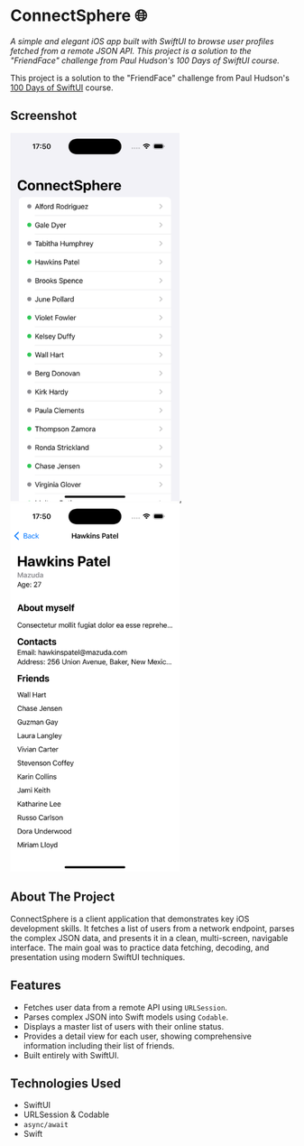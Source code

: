 
# ConnectSphere 🌐

*A simple and elegant iOS app built with SwiftUI to browse user profiles fetched from a remote JSON API. This project is a solution to the "FriendFace" challenge from Paul Hudson's 100 Days of SwiftUI course.*

This project is a solution to the "FriendFace" challenge from Paul Hudson's [100 Days of SwiftUI](https://www.hackingwithswift.com/100/swiftui) course.

## Screenshot

<img src="connectsphere-demo.png" width="300">, <img src="connectsphere-demo_1.png" width="300">

## About The Project

ConnectSphere is a client application that demonstrates key iOS development skills. It fetches a list of users from a network endpoint, parses the complex JSON data, and presents it in a clean, multi-screen, navigable interface. The main goal was to practice data fetching, decoding, and presentation using modern SwiftUI techniques.

## Features

- Fetches user data from a remote API using `URLSession`.
- Parses complex JSON into Swift models using `Codable`.
- Displays a master list of users with their online status.
- Provides a detail view for each user, showing comprehensive information including their list of friends.
- Built entirely with SwiftUI.

## Technologies Used

- SwiftUI
- URLSession & Codable
- `async/await`
- Swift
